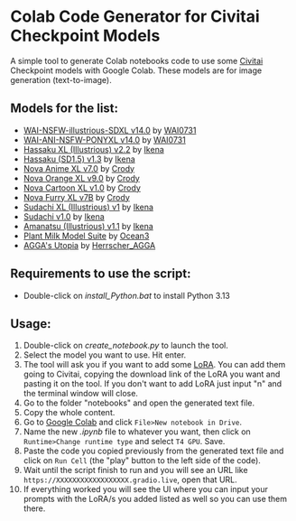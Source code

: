 # Colab Code Generator for Civitai Checkpoint Models
A simple tool to generate Colab notebooks code to use some [Civitai](https://civitai.com) Checkpoint models with Google Colab. These models are for image generation (text-to-image).

## Models for the list:

  - [WAI-NSFW-illustrious-SDXL v14.0](https://civitai.com/models/827184/wai-nsfw-illustrious-sdxl) by [WAI0731](https://civitai.com/user/WAI0731)
  - [WAI-ANI-NSFW-PONYXL v14.0](https://civitai.com/models/404154/wai-ani-nsfw-ponyxl) by [WAI0731](https://civitai.com/user/WAI0731)
  - [Hassaku XL (Illustrious) v2.2](https://civitai.com/models/140272/hassaku-xl-illustrious) by [Ikena](https://civitai.com/user/Ikena)
  - [Hassaku (SD1.5) v1.3](https://civitai.com/models/2583/hassaku-sd15) by [Ikena](https://civitai.com/user/Ikena)
  - [Nova Anime XL v7.0](https://civitai.com/models/376130/nova-anime-xl) by [Crody](https://civitai.com/user/Crody)
  - [Nova Orange XL v9.0](https://civitai.com/models/967405/nova-orange-xl) by [Crody](https://civitai.com/user/Crody)
  - [Nova Cartoon XL v1.0](https://civitai.com/models/1570391/nova-cartoon-xl) by [Crody](https://civitai.com/user/Crody)
  - [Nova Furry XL v7B](https://civitai.com/models/503815/nova-furry-xl) by [Crody](https://civitai.com/user/Crody)
  - [Sudachi XL (Illustrious) v1](https://civitai.com/models/1288125/sudachi-xl-illustrious) by [Ikena](https://civitai.com/user/Ikena)
  - [Sudachi v1.0](https://civitai.com/models/85909/sudachi) by [Ikena](https://civitai.com/user/Ikena)
  - [Amanatsu (Illustrious) v1.1](https://civitai.com/models/1325426/amanatsu-illustrious) by [Ikena](https://civitai.com/user/Ikena)
  - [Plant Milk Model Suite](https://civitai.com/models/1162518/plant-milk-model-suite) by [Ocean3](https://civitai.com/user/Ocean3)
  - [AGGA's Utopia](https://civitai.com/models/1471272/aggas-utopia-illustrious-sdxl) by [Herrscher_AGGA](https://civitai.com/user/Herrscher_AGGA)
 

## Requirements to use the script:

  - Double-click on _install_Python.bat_ to install Python 3.13
 
 
## Usage:

1. Double-click on _create_notebook.py_ to launch the tool.
2. Select the model you want to use. Hit enter.
3. The tool will ask you if you want to add some [LoRA](https://www.reddit.com/r/aiArt/comments/17wvc0e/comment/k9k9gtp/?utm_source=share&utm_medium=web3x&utm_name=web3xcss&utm_term=1&utm_content=share_button). You can add them going to Civitai, copying the download link of the LoRA you want and pasting it on the tool. If you don't want to add LoRA just input "n" and the terminal window will close.
4. Go to the folder "notebooks" and open the generated text file.
5. Copy the whole content.
6. Go to [Google Colab](https://colab.research.google.com/) and click `File>New notebook in Drive`.
7. Name the new *.ipynb* file to whatever you want, then click on `Runtime>Change runtime type` and select `T4 GPU`. Save.
8. Paste the code you copied previously from the generated text file and click on `Run Cell` (the "play" button to the left side of the code).
9. Wait until the script finish to run and you will see an URL like `https://XXXXXXXXXXXXXXXXXX.gradio.live`, open that URL.
10. If everything worked you will see the UI where you can input your prompts with the LoRA/s you added listed as well so you can use them there.

